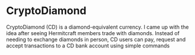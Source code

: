 # CryptoDiamond

CryptoDiamond (CD) is a diamond-equivalent currency. I came up with the idea after seeing Hermitcraft members trade with diamonds. 
Instead of needing to exchange diamonds in person, CD users can pay, request and accept transactions to a CD bank account using simple commands
